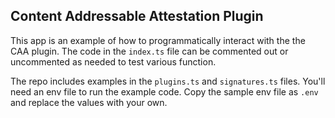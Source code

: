 ## Content Addressable Attestation Plugin

This app is an example of how to programmatically interact with the the CAA plugin. The code in the `index.ts` file can be commented out or uncommented as needed to test various function. 

The repo includes examples in the `plugins.ts` and `signatures.ts` files. You'll need an env file to run the example code. Copy the sample env file as `.env` and replace the values with your own. 